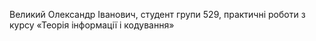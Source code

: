 Великий Олександр Іванович, студент групи 529,
практичні роботи з курсу «Теорія інформації і кодування»